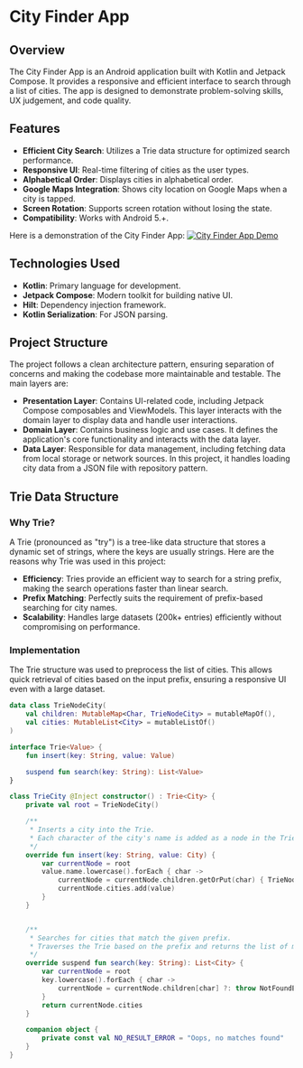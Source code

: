 # City Finder App

## Overview

The City Finder App is an Android application built with Kotlin and Jetpack Compose. It provides a
responsive and efficient interface to search through a list of cities. The app is designed to
demonstrate problem-solving skills, UX judgement, and code quality.

## Features

- **Efficient City Search**: Utilizes a Trie data structure for optimized search performance.
- **Responsive UI**: Real-time filtering of cities as the user types.
- **Alphabetical Order**: Displays cities in alphabetical order.
- **Google Maps Integration**: Shows city location on Google Maps when a city is tapped.
- **Screen Rotation**: Supports screen rotation without losing the state.
- **Compatibility**: Works with Android 5.+.

Here is a demonstration of the City Finder App:
[![City Finder App Demo](Youtube)](http://www.youtube.com/watch?v=VmXdaaTZXYs)

## Technologies Used

- **Kotlin**: Primary language for development.
- **Jetpack Compose**: Modern toolkit for building native UI.
- **Hilt**: Dependency injection framework.
- **Kotlin Serialization**: For JSON parsing.

## Project Structure

The project follows a clean architecture pattern, ensuring separation of concerns and making the
codebase more maintainable and testable. The main layers are:

- **Presentation Layer**: Contains UI-related code, including Jetpack Compose composables and
  ViewModels. This layer interacts with the domain layer to display data and handle user
  interactions.
- **Domain Layer**: Contains business logic and use cases. It defines the application's core
  functionality and interacts with the data layer.
- **Data Layer**: Responsible for data management, including fetching data from local storage or
  network sources. In this project, it handles loading city data from a JSON file with repository
  pattern.

## Trie Data Structure

### Why Trie?

A Trie (pronounced as "try") is a tree-like data structure that stores a dynamic set of strings,
where the keys are usually strings. Here are the reasons why Trie was used in this project:

- **Efficiency**: Tries provide an efficient way to search for a string prefix, making the search
  operations faster than linear search.
- **Prefix Matching**: Perfectly suits the requirement of prefix-based searching for city names.
- **Scalability**: Handles large datasets (200k+ entries) efficiently without compromising on
  performance.

### Implementation

The Trie structure was used to preprocess the list of cities. This allows quick retrieval of cities
based on the input prefix, ensuring a responsive UI even with a large dataset.

```kotlin
data class TrieNodeCity(
    val children: MutableMap<Char, TrieNodeCity> = mutableMapOf(),
    val cities: MutableList<City> = mutableListOf()
)

interface Trie<Value> {
    fun insert(key: String, value: Value)

    suspend fun search(key: String): List<Value>
}

class TrieCity @Inject constructor() : Trie<City> {
    private val root = TrieNodeCity()

    /**
     * Inserts a city into the Trie.
     * Each character of the city's name is added as a node in the Trie.
     */
    override fun insert(key: String, value: City) {
        var currentNode = root
        value.name.lowercase().forEach { char ->
            currentNode = currentNode.children.getOrPut(char) { TrieNodeCity() }
            currentNode.cities.add(value)
        }
    }


    /**
     * Searches for cities that match the given prefix.
     * Traverses the Trie based on the prefix and returns the list of matching cities.
     */
    override suspend fun search(key: String): List<City> {
        var currentNode = root
        key.lowercase().forEach { char ->
            currentNode = currentNode.children[char] ?: throw NotFoundException(NO_RESULT_ERROR)
        }
        return currentNode.cities
    }

    companion object {
        private const val NO_RESULT_ERROR = "Oops, no matches found"
    }
}
